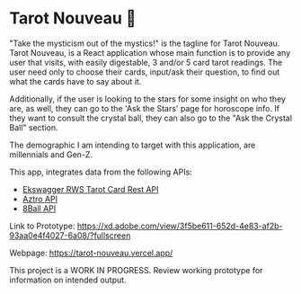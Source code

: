 # Tarot Nouveau 🔮

"Take the mysticism out of the mystics!" is the tagline for Tarot Nouveau.
Tarot Nouveau, is a React application whose main function is to provide any user that visits, with easily digestable, 3 and/or 5 card tarot readings.
The user need only to choose their cards, input/ask their question, to find out what the cards have to say about it.

Additionally, if the user is looking to the stars for some insight on who they are, as well, they can go to the 'Ask the Stars' page for horoscope info.
If they want to consult the crystal ball, they can also go to the "Ask the Crystal Ball" section.

The demographic I am intending to target with this application, are millennials and Gen-Z.

This app, integrates data from the following APIs:

<ul>
<li><a href="https://app.swaggerhub.com/apis/ekswagger/rws-tarot_card_api/1.0.0">Ekswagger RWS Tarot Card Rest API</a></li>
<li><a href="https://aztro.sameerkumar.website/">Aztro API</a></li>
<li><a href="https://8ball.delegator.com/">8Ball API</a></li>
</ul>

Link to Prototype: https://xd.adobe.com/view/3f5be611-652d-4e83-af2b-93aa0e4f4027-6a08/?fullscreen

Webpage: https://tarot-nouveau.vercel.app/

This project is a WORK IN PROGRESS. Review working prototype for information on intended output.
